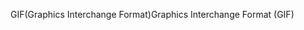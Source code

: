 <span data-ttu-id="eaec7-101">GIF(Graphics Interchange Format)</span><span class="sxs-lookup"><span data-stu-id="eaec7-101">Graphics Interchange Format (GIF)</span></span>
